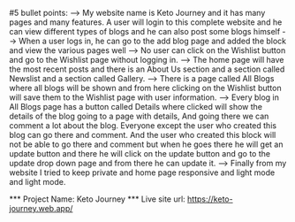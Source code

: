 #5 bullet points:
--> My website name is Keto Journey and it has many pages and many features. A user will login to this complete website and he can view different types of blogs and he can also post some blogs himself
--> When a user logs in, he can go to the add blog page and added the block and view the various pages well
--> No user can click on the Wishlist button and go to the Wishlist page without logging in.
--> The home page will have the most recent posts and there is an About Us section and a section called Newslist and a section called Gallery.
--> There is a page called All Blogs where all blogs will be shown and from here clicking on the Wishlist button will save them to the Wishlist page with user information.
--> Every blog in All Blogs page has a button called Details where clicked will show the details of the blog going to a page with details, And going there we can comment a lot about the blog. Everyone except the user who created this blog can go there and comment. And the user who created this block will not be able to go there and comment but when he goes there he will get an update button and there he will click on the update button and go to the update drop down page and from there he can update it.
--> Finally from my website I tried to keep private and home page responsive and light mode and light mode.


*** Project Name: Keto Journey
*** Live site url: https://keto-journey.web.app/